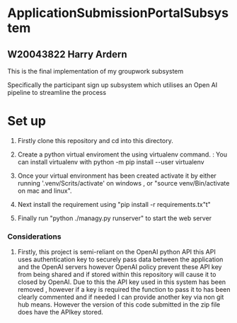 # ApplicationSubmissionPortalSubsystem
## W20043822 Harry Ardern
This is the final implementation of my groupwork subsystem

Specifically the participant sign up subsystem which utilises an Open AI pipeline to streamline the process

# Set up
1. Firstly clone this repository and cd into this directory.

2. Create a python virtual enviroment the using virtualenv command.
: You can install virtualenv with python -m pip install --user virtualenv

3. Once your virtual environment has been created activate it by either running '.venv/Scrits/activate' on windows , or "source venv/Bin/activate on mac and linux".

4. Next install the requirement using "pip install -r requirements.tx"t"

5. Finally run "python ./managy.py runserver" to start the web server 

### Considerations
1. Firstly, this project is semi-reliant on the OpenAI python API this API uses authentication key to securely pass data between the application and the OpenAI servers however OpenAI policy prevent these API key from being shared and if stored within this repository will cause it to closed by OpenAI. Due to this the API key used in this system has been removed , however if a key is required the function to pass it to has been clearly commented and if needed I can provide another key via non git hub means. However the version of this code submitted in the zip file does have the APIkey stored.
